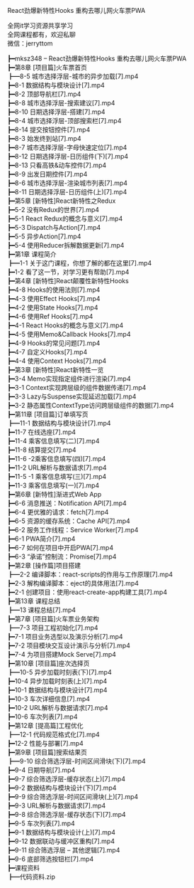 React劲爆新特性Hooks 重构去哪儿网火车票PWA

全网it学习资源共享学习<br>全网课程都有，欢迎私聊<br>微信：jerryttom<br>

┣━mksz348 – React劲爆新特性Hooks 重构去哪儿网火车票PWA<br> ┣━第8章 [项目篇]火车票首页<br> ┣━8-5 城市选择浮层-城市的异步加载[7].mp4<br> ┣━8-1 数据结构与模块设计[7].mp4<br> ┣━8-2 顶部导航栏[7].mp4<br> ┣━8-8 城市选择浮层-搜索建议[7].mp4<br> ┣━8-10 日期选择浮层-搭建[7].mp4<br> ┣━8-4 城市选择浮层-顶部搜索栏[7].mp4<br> ┣━8-14 提交按钮控件[7].mp4<br> ┣━8-3 始发终到站[7].mp4<br> ┣━8-7 城市选择浮层-字母快速定位[7].mp4<br> ┣━8-12 日期选择浮层-日历组件(下)[7].mp4<br> ┣━8-13 只看高铁&amp;动车控件[7].mp4<br> ┣━8-9 出发日期控件[7].mp4<br> ┣━8-6 城市选择浮层-渲染城市列表[7].mp4<br> ┣━8-11 日期选择浮层-日历组件(上)[7].mp4<br> ┣━第5章 [新特性]React新特性之Redux<br> ┣━5-2 没有Redux的世界[7].mp4<br> ┣━5-1 React Redux的概念与意义[7].mp4<br> ┣━5-3 Dispatch与Action[7].mp4<br> ┣━5-5 异步Action[7].mp4<br> ┣━5-4 使用Reducer拆解数据更新[7].mp4<br> ┣━第1章 课程简介<br> ┣━1-1 关于这门课程，你想了解的都在这里[7].mp4<br> ┣━1-2 看了这一节，对学习更有帮助[7].mp4<br> ┣━第4章 [新特性]React颠覆性新特性Hooks<br> ┣━4-8 Hooks的使用法则[7].mp4<br> ┣━4-3 使用Effect Hooks[7].mp4<br> ┣━4-2 使用State Hooks[7].mp4<br> ┣━4-6 使用Ref Hooks[7].mp4<br> ┣━4-1 React Hooks的概念与意义[7].mp4<br> ┣━4-5 使用Memo&amp;Callback Hooks[7].mp4<br> ┣━4-9 Hooks的常见问题[7].mp4<br> ┣━4-7 自定义Hooks[7].mp4<br> ┣━4-4 使用Context Hooks[7].mp4<br> ┣━第3章 [新特性]React新特性一览<br> ┣━3-4 Memo实现指定组件进行渲染[7].mp4<br> ┣━3-1 Context实现跨层级的组件数据传递[7].mp4<br> ┣━3-3 Lazy与Suspense实现延迟加载[7].mp4<br> ┣━3-2 静态属性ContextType访问跨层级组件的数据[7].mp4<br> ┣━第11章 [项目篇]订单填写页<br> ┣━11-1 数据结构与模块设计[7].mp4<br> ┣━11-7 在线选座[7].mp4<br> ┣━11-4 乘客信息填写(二)[7].mp4<br> ┣━11-8 结算提交[7].mp4<br> ┣━11-6 -2乘客信息填写(四)[7].mp4<br> ┣━11-2 URL解析与数据请求[7].mp4<br> ┣━11-5 -1 乘客信息填写(三)[7].mp4<br> ┣━11-3 乘客信息填写(一)[7].mp4<br> ┣━第6章 [新特性]渐进式Web App<br> ┣━6-6 消息推送：Notification API[7].mp4<br> ┣━6-4 更优雅的请求：fetch[7].mp4<br> ┣━6-5 资源的缓存系统：Cache API[7].mp4<br> ┣━6-2 服务工作线程：Service Worker[7].mp4<br> ┣━6-1 PWA简介[7].mp4<br> ┣━6-7 如何在项目中开启PWA[7].mp4<br> ┣━6-3 “承诺”控制流：Promise[7].mp4<br> ┣━第2章 [操作篇]项目搭建<br> ┣━2-2 编译脚本：react-scripts的作用与工作原理[7].mp4<br> ┣━2-3 解构编译脚本：eject的具体用法[7].mp4<br> ┣━2-1 创建项目：使用react-create-app构建工具[7].mp4<br> ┣━第13章 课程总结<br> ┣━13 课程总结[7].mp4<br> ┣━第7章 [项目篇]火车票业务架构<br> ┣━7-3 项目工程初始化[7].mp4<br> ┣━7-1 项目业务选型以及演示分析[7].mp4<br> ┣━7-2 项目模块交互设计演示与分析[7].mp4<br> ┣━7-4 为项目搭建Mock Serve[7].mp4<br> ┣━第10章 [项目篇]座次选择页<br> ┣━10-5 异步加载时刻表(下)[7].mp4<br> ┣━10-4 异步加载时刻表(上)[7].mp4<br> ┣━10-1 数据结构与模块设计[7].mp4<br> ┣━10-3 车次详细信息[7].mp4<br> ┣━10-2 URL解析与数据请求[7].mp4<br> ┣━10-6 车次列表[7].mp4<br> ┣━第12章 [提高篇]工程优化<br> ┣━12-1 代码规范格式化[7].mp4<br> ┣━12-2 性能与部署[7].mp4<br> ┣━第9章 [项目篇]搜索结果页<br> ┣━9-10 综合筛选浮层-时间区间滑块(下)[7].mp4<br> ┣━9-4 日期导航[7].mp4<br> ┣━9-7 综合筛选浮层-缓存状态(上)[7].mp4<br> ┣━9-2 数据结构与模块设计(下)[7].mp4<br> ┣━9-9 综合筛选浮层-时间区间滑块(上)[7].mp4<br> ┣━9-3 URL解析与数据请求[7].mp4<br> ┣━9-8 综合筛选浮层-缓存状态(下)[7].mp4<br> ┣━9-5 车次列表[7].mp4<br> ┣━9-1 数据结构与模块设计(上)[7].mp4<br> ┣━9-12 数据联动与缓冲区重构[7].mp4<br> ┣━9-11 综合筛选浮层 – 其他逻辑[7].mp4<br> ┣━9-6 底部筛选按钮栏[7].mp4<br> ┣━课程资料<br> ┣━代码资料.zip